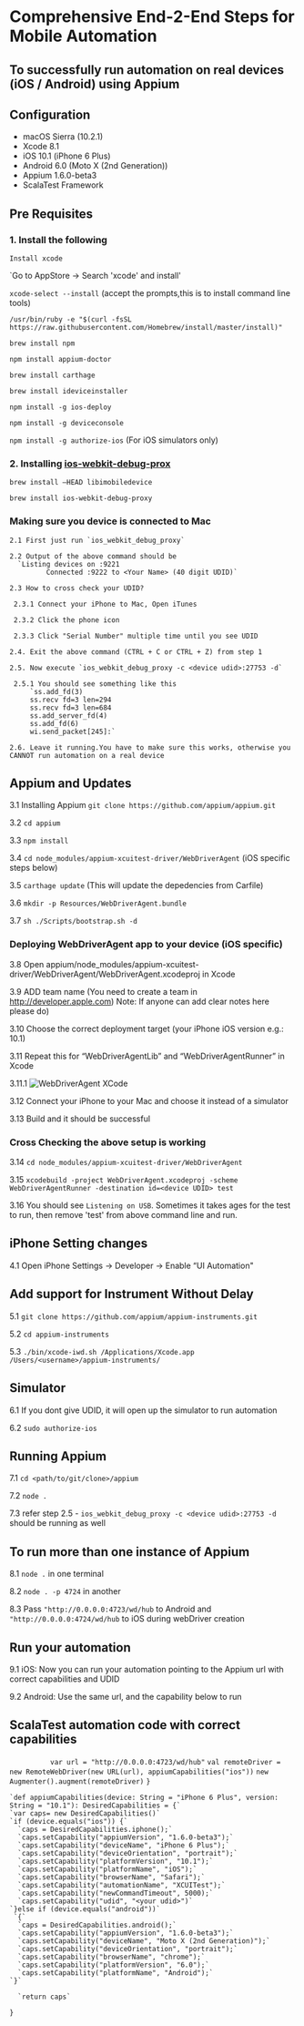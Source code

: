 # Comprehensive End-2-End Steps for Mobile Automation
## To successfully run automation on real devices (iOS / Android) using Appium
## Configuration
* macOS Sierra (10.2.1)
* Xcode 8.1
* iOS 10.1 (iPhone 6 Plus)
* Android 6.0 (Moto X (2nd Generation))
* Appium 1.6.0-beta3
* ScalaTest Framework

## Pre Requisites
### 1. Install the following
    Install xcode
   `Go to AppStore -> Search 'xcode' and install'

   `xcode-select --install` (accept the prompts,this is to install command line tools)

   `/usr/bin/ruby -e "$(curl -fsSL https://raw.githubusercontent.com/Homebrew/install/master/install)"`

   `brew install npm `  

   `npm install appium-doctor`

   `brew install carthage`

   `brew install ideviceinstaller`

   `npm install -g ios-deploy`
  
   `npm install -g deviceconsole`

   `npm install -g authorize-ios` (For iOS simulators only)

### 2. Installing [ios-webkit-debug-prox](https://github.com/google/ios-webkit-debug-proxy)
  
   `brew install —HEAD libimobiledevice`

   `brew install ios-webkit-debug-proxy`

### Making sure you device is connected to Mac

    2.1 First just run `ios_webkit_debug_proxy` 
 
    2.2 Output of the above command should be
      `Listing devices on :9221
             Connected :9222 to <Your Name> (40 digit UDID)`

    2.3 How to cross check your UDID?
     
     2.3.1 Connect your iPhone to Mac, Open iTunes
   
     2.3.2 Click the phone icon 

     2.3.3 Click "Serial Number" multiple time until you see UDID
 
    2.4. Exit the above command (CTRL + C or CTRL + Z) from step 1

    2.5. Now execute `ios_webkit_debug_proxy -c <device udid>:27753 -d`
  
     2.5.1 You should see something like this
         `ss.add_fd(3)
         ss.recv fd=3 len=294
         ss.recv fd=3 len=684
         ss.add_server_fd(4)
         ss.add_fd(6)
         wi.send_packet[245]:`
  
    2.6. Leave it running.You have to make sure this works, otherwise you CANNOT run automation on a real device

## Appium and Updates

  3.1  Installing Appium `git clone https://github.com/appium/appium.git`
       
  3.2 `cd appium`

  3.3 `npm install`

  3.4 `cd node_modules/appium-xcuitest-driver/WebDriverAgent` (iOS specific steps below)

  3.5 `carthage update` (This will update the depedencies from Carfile)
 
  3.6 `mkdir -p Resources/WebDriverAgent.bundle`

  3.7 `sh ./Scripts/bootstrap.sh -d`
 
### Deploying WebDriverAgent app to your device (iOS specific)

  3.8 Open appium/node_modules/appium-xcuitest-driver/WebDriverAgent/WebDriverAgent.xcodeproj in Xcode

  3.9 ADD team name (You need to create a team in http://developer.apple.com) Note: If anyone can add clear notes here please do)

  3.10 Choose the correct deployment target (your iPhone iOS version e.g.: 10.1)

  3.11 Repeat this for “WebDriverAgentLib” and “WebDriverAgentRunner” in Xcode

  3.11.1 ![WebDriverAgent XCode](https://cloud.githubusercontent.com/assets/12143988/18771980/2dc4f412-80f8-11e6-9ad6-c6883dbf6a03.png)

  3.12 Connect your iPhone to your Mac and choose it instead of a simulator

  3.13 Build and it should be successful

### Cross Checking the above setup is working
 
  3.14 `cd node_modules/appium-xcuitest-driver/WebDriverAgent`

  3.15 `xcodebuild -project WebDriverAgent.xcodeproj -scheme WebDriverAgentRunner -destination id=<device UDID> test` 

  3.16 You should see `Listening on USB`. Sometimes it takes ages for the test to run, then remove 'test' from above command line and run.

## iPhone Setting changes

 4.1 Open iPhone Settings -> Developer -> Enable “UI Automation"

## Add support for Instrument Without Delay

 5.1 `git clone https://github.com/appium/appium-instruments.git`
  
 5.2 `cd appium-instruments`

 5.3 `./bin/xcode-iwd.sh /Applications/Xcode.app /Users/<username>/appium-instruments/`

## Simulator
  
 6.1 If you dont give UDID, it will open up the simulator to run automation

 6.2 `sudo authorize-ios`

## Running Appium
 7.1 `cd <path/to/git/clone>/appium`
 
 7.2  `node .`
 
 7.3 refer step 2.5 - `ios_webkit_debug_proxy -c <device udid>:27753 -d` should be running as well

## To run more than one instance of Appium

 8.1 `node .` in one terminal
 
 8.2 `node . -p 4724` in another

 8.3 Pass `"http://0.0.0.0:4723/wd/hub` to Android and `"http://0.0.0.0:4724/wd/hub` to iOS during webDriver creation

## Run your automation

 9.1 iOS: Now you can run your automation pointing to the Appium url with correct capabilities and UDID     

 9.2 Android: Use the same url, and the capability below to run

## ScalaTest automation code with correct capabilities
`          var url = "http://0.0.0.0:4723/wd/hub"`
          `val remoteDriver = new RemoteWebDriver(new URL(url), appiumCapabilities("ios"))`
          `new Augmenter().augment(remoteDriver)`
        `}`


    `def appiumCapabilities(device: String = "iPhone 6 Plus", version: String = "10.1"): DesiredCapabilities = {`
    `var caps= new DesiredCapabilities()`
    `if (device.equals("ios")) {`
      `caps = DesiredCapabilities.iphone();`
      `caps.setCapability("appiumVersion", "1.6.0-beta3");`
      `caps.setCapability("deviceName", "iPhone 6 Plus");`
      `caps.setCapability("deviceOrientation", "portrait");`
      `caps.setCapability("platformVersion", "10.1");`
      `caps.setCapability("platformName", "iOS");`
      `caps.setCapability("browserName", "Safari");`
      `caps.setCapability("automationName", "XCUITest");`
      `caps.setCapability("newCommandTimeout", 5000);`
      `caps.setCapability("udid", "<your udid>")`
    `}else if (device.equals("android"))`
     `{`
      `caps = DesiredCapabilities.android();`
      `caps.setCapability("appiumVersion", "1.6.0-beta3");`
      `caps.setCapability("deviceName", "Moto X (2nd Generation)");`
      `caps.setCapability("deviceOrientation", "portrait");`
      `caps.setCapability("browserName", "chrome");`
      `caps.setCapability("platformVersion", "6.0");`
      `caps.setCapability("platformName", "Android");`
    `}`

      `return caps`

  `}`

  

  
   
